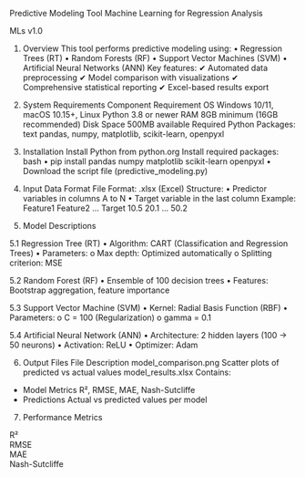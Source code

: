 Predictive Modeling Tool
Machine Learning for Regression Analysis

MLs v1.0

1. Overview
This tool performs predictive modeling using:
•	Regression Trees (RT)
•	Random Forests (RF)
•	Support Vector Machines (SVM)
•	Artificial Neural Networks (ANN)
Key features:
✔ Automated data preprocessing
✔ Model comparison with visualizations
✔ Comprehensive statistical reporting
✔ Excel-based results export

2. System Requirements
Component	Requirement
OS	Windows 10/11, macOS 10.15+, Linux
Python	3.8 or newer
RAM	8GB minimum (16GB recommended)
Disk Space	500MB available
Required Python Packages:
text
pandas, numpy, matplotlib, scikit-learn, openpyxl

3. Installation
Install Python from python.org
Install required packages:
bash
•  pip install pandas numpy matplotlib scikit-learn openpyxl
•  Download the script file (predictive_modeling.py)

4. Input Data Format
File Format: .xlsx (Excel)
Structure:
•	Predictor variables in columns A to N
•	Target variable in the last column
Example:
Feature1	Feature2	...	Target
10.5	20.1	...	50.2

5. Model Descriptions

5.1 Regression Tree (RT)
•	Algorithm: CART (Classification and Regression Trees)
•	Parameters:
o	Max depth: Optimized automatically
o	Splitting criterion: MSE

5.2 Random Forest (RF)
•	Ensemble of 100 decision trees
•	Features: Bootstrap aggregation, feature importance

5.3 Support Vector Machine (SVM)
•	Kernel: Radial Basis Function (RBF)
•	Parameters:
o	C = 100 (Regularization)
o	gamma = 0.1

5.4 Artificial Neural Network (ANN)
•	Architecture: 2 hidden layers (100 → 50 neurons)
•	Activation: ReLU
•	Optimizer: Adam

6. Output Files
File	Description
model_comparison.png	Scatter plots of predicted vs actual values
model_results.xlsx	Contains:
- Model Metrics	R², RMSE, MAE, Nash-Sutcliffe
- Predictions	Actual vs predicted values per model

7. Performance Metrics
	
R²		
RMSE		
MAE				
Nash-Sutcliffe				
